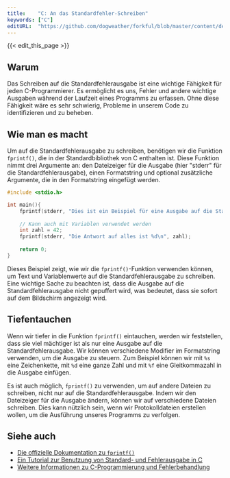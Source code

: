 ```yaml
---
title:    "C: An das Standardfehler-Schreiben"
keywords: ["C"]
editURL:  "https://github.com/dogweather/forkful/blob/master/content/de/c/writing-to-standard-error.md"
---
```


{{< edit_this_page >}}

## Warum

Das Schreiben auf die Standardfehlerausgabe ist eine wichtige Fähigkeit für jeden C-Programmierer. Es ermöglicht es uns, Fehler und andere wichtige Ausgaben während der Laufzeit eines Programms zu erfassen. Ohne diese Fähigkeit wäre es sehr schwierig, Probleme in unserem Code zu identifizieren und zu beheben.

## Wie man es macht

Um auf die Standardfehlerausgabe zu schreiben, benötigen wir die Funktion `fprintf()`, die in der Standardbibliothek von C enthalten ist. Diese Funktion nimmt drei Argumente an: den Dateizeiger für die Ausgabe (hier "stderr" für die Standardfehlerausgabe), einen Formatstring und optional zusätzliche Argumente, die in den Formatstring eingefügt werden.
 
```C
#include <stdio.h>

int main(){
    fprintf(stderr, "Dies ist ein Beispiel für eine Ausgabe auf die Standardfehlerausgabe\n");
    
    // Kann auch mit Variablen verwendet werden
    int zahl = 42;
    fprintf(stderr, "Die Antwort auf alles ist %d\n", zahl);
    
    return 0;
}
```

Dieses Beispiel zeigt, wie wir die `fprintf()`-Funktion verwenden können, um Text und Variablenwerte auf die Standardfehlerausgabe zu schreiben. Eine wichtige Sache zu beachten ist, dass die Ausgabe auf die Standardfehlerausgabe nicht gepuffert wird, was bedeutet, dass sie sofort auf dem Bildschirm angezeigt wird.

## Tiefentauchen

Wenn wir tiefer in die Funktion `fprintf()` eintauchen, werden wir feststellen, dass sie viel mächtiger ist als nur eine Ausgabe auf die Standardfehlerausgabe. Wir können verschiedene Modifier im Formatstring verwenden, um die Ausgabe zu steuern. Zum Beispiel können wir mit `%s` eine Zeichenkette, mit `%d` eine ganze Zahl und mit `%f` eine Gleitkommazahl in die Ausgabe einfügen.

Es ist auch möglich, `fprintf()` zu verwenden, um auf andere Dateien zu schreiben, nicht nur auf die Standardfehlerausgabe. Indem wir den Dateizeiger für die Ausgabe ändern, können wir auf verschiedene Dateien schreiben. Dies kann nützlich sein, wenn wir Protokolldateien erstellen wollen, um die Ausführung unseres Programms zu verfolgen.

## Siehe auch

- [Die offizielle Dokumentation zu `fprintf()`](https://www.mkssoftware.com/docs/man3/fprintf.3.asp)
- [Ein Tutorial zur Benutzung von Standard- und Fehlerausgabe in C](https://www.codingunit.com/c-tutorial-the-functions-printf-and-scanf)
- [Weitere Informationen zu C-Programmierung und Fehlerbehandlung](https://www.geeksforgeeks.org/error-handling-c-programs/)